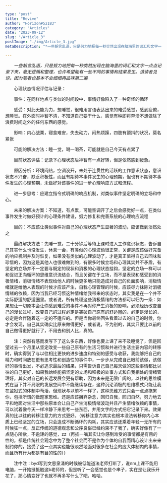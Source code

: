```yaml
---

type: "post"
title: "Revive"
author: "Horizon#52183"
category: "Articles"
date: "2023-09-12"
slug: "/Article_3"
postImage: "./img/Article_3.jpg"
metaDescription: "*一些胡言乱语，只是努力地把每一秒突然出现在脑海里的词汇和文字一点点记录下来，毫无逻辑和整理，也许希望能有一些不同的事情和结果发生。请读者见谅，因为笔者也基本不会细细再品味第二遍*"

---
```


&emsp;&emsp;*一些胡言乱语，只是努力地把每一秒突然出现在脑海里的词汇和文字一点点记录下来，毫无逻辑和整理，也许希望能有一些不同的事情和结果发生。请读者见谅，因为笔者也基本不会细细再品味第二遍*

&emsp;&emsp;心理状态情况评估与记录：

&emsp;&emsp;事件：在同样地点与类似的时间段中，事情好像陷入了一种奇怪的循环

&emsp;&emsp;感受：对此无能为力，想睡觉，很难用言语表达出来的难受感觉，感到疲倦，想睡觉。在外面时神智不清，不知道自己要干什么，感觉有种即将奔溃不想做除了浪费时间之外的任何东西的感觉。

&emsp;&emsp;影响：内心战栗，寝食难安，失去动力，闷热烦躁，四肢有颤抖的状况，莫名紧张

&emsp;&emsp;可能的解决方法：睡一觉，喝一喝茶，可能就是自己今天有点累了

&emsp;&emsp;目前状态评估：记录下心理状态后神智有一点好转，但是依然感到疲惫。

&emsp;&emsp;原因分析：环境闷热，空调没开，未处于连贯性的活跃的工作意识状态，意识状态不兴奋，缺乏积极性，而且有期待本事件发生的心理预期，但也有不期待本事件发生的心理预期，未做好对该事件的进一步心理响应方式和流程。

&emsp;&emsp;进一步思考：应建立指令式明确的响应机制，对类似事件坚定明确的立场和中心。

&emsp;&emsp;未来的解决方案：不知道，有点累，可能空调开了之后会感觉好一点，在类似事件发生时做好预计的心理条件建设，努力修复和完善系统的心理响应流程

&emsp;&emsp;目的：不应该让类似事件对自己的心理状态产生显著的波动，应该做到淡然处之

&emsp;&emsp;最终解决方法：先睡一觉，二十分钟后等待上课时进入工作意识状态，告诉自己其实什么也没发生，休息一会，有类似的心理波动很正常，关键是应该做好完备的响应机制并及时恢复，如果没有类似的心理波动了，才是真正值得自己去回味和珍惜的，因为这是其他人也很难做到的，有很多时候立场和心理其实并不矛盾，有坚定的立场并不一定要与既定的现状和消极的心理状态挂钩，坚定的立场一样可以和促进正向循环的思维意识流结合，而且关键在于立场，而不是表现和感受到的消极情绪，消极情绪不表现给他人的时候更多地只能造成对自己的负面影响，消极情绪就是给他人表现的时候才应该产生，自我心理管理的时候，应该尽力抹除对消极情绪的依赖，因为当我已经习惯这种情绪给我带来的状态时，其实我是在一个并不实际舒适的舒适圈里。或者说，所有处理这些消极情绪的方法都可以归为一条：如果想让一切原本会让你感到难受的事件不再对你产生消极的影响，必须经历改变自己的漫长过程，改变自己的过程必定是突破自己原有的舒适圈的，必定是漫长的，必定是会伴随着这一定的不适应的。但是当你最终回头看着过去的自己的时候，你才会发现，自己其实确实比原来做得更好，或者说，不为别的，其实只要比以前的自己做得更好就行了，不用去和别人比，真的。

&emsp;&emsp;注：突然有感而发写下了这么多东西，好像也要上课了来不及睡觉了，但是回望过去一个月里从坚定改变一些自己原有的生活习惯和并进行生活主要内容的转移时，确实得到了与以往相比更快的进步速度和特别的感受与收获，我能够把自己的精力和时间放在更有思考性和创造性的事件中，一步步从完成自己眼前该做，该做好的事情出发，不必追求最后的结果，只需告诉自己自己每天做的这些事情都比以往的自己更好，如果我始终能把坚定的立场和积极的处事方式和自我相处的情绪管理好，其实对自己的长远发展会更有帮助，因为未来是无限广阔的，以往的思维模式在当下并不局限的发展空间中不能继续存在，这种沉沦消极的思维模式只能让我在监狱式的体制中苟活，但现状与以前不一样了，这种思维方式只会一点点拖累你，包括所谓的做题家思维。还是应该摒弃杂念，回归自我，回归自然，努力地去平和地面对生活中那些原本会让自己产生消极情绪波动并且产生情绪依赖的事情，可以试着像今天一样冷静下来思考一些东西，并用文字的方式把它记录下来。效果真的比以往的转移注意力的方式更好。（转移注意力其实也根本没法转移你内心本质上已经坚定的立场，只会造成不断循环的内耗，其实应该还乘着年轻一无所有的时候狂一点，反正传统的道德观念和公序良俗已经约束不了我了，确实好像有了一点随心所欲，不逾矩的感觉，zz（再插一嘴其实让你感到难受的事情都是有目的性的，都是传统社会观念中为了整个社会而不是作为个体的自我而精心设计出来来制约你的，接受了这一点其实也能很淡然地面对很多在社会的庞大体制内的事情，而且所有行为都是有目的性的））

&emsp;&emsp;注中注：byd写到文思泉涌的时候被低能道法老师打断了，说nm上课不能用电脑，一开始挺抵触这b老师的，但是听了一会感觉也是个串子，实在是让我乐开花了，那心情变好了也就不再多写什么了吧，哈哈。
